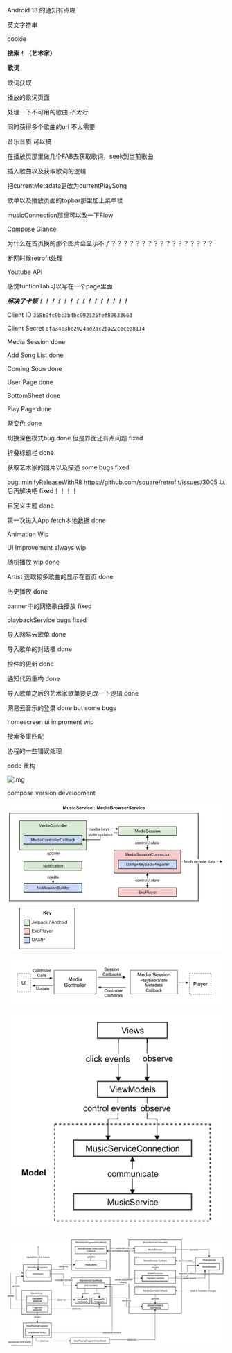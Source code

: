 Android 13 的通知有点糊

英文字符串

cookie





**搜索！（艺术家）**

**歌词**

歌词获取



播放的歌词页面

处理一下不可用的歌曲	*不太行*

同时获得多个歌曲的url	不太需要	

音乐音质	可以搞



在播放页那里做几个FAB去获取歌词，seek到当前歌曲

插入歌曲以及获取歌词的逻辑

把currentMetadata更改为currentPlaySong

歌单以及播放页面的topbar那里加上菜单栏





musicConnection那里可以改一下Flow

Compose Glance			

为什么在首页换的那个图片会显示不了？？？？？？？？？？？？？？？？？



断网时候retrofit处理

Youtube API



[UI]: https://dribbble.com/shots/16033507-Streamy-Podcast-App-Concept



感觉funtionTab可以写在一个page里面



***解决了卡顿！！！！！！！！！！！！！！！***



Client ID `358b9fc9bc3b4bc992325fef89633663`

Client Secret `efa34c3bc2924bd2ac2ba22cecea8114`

Media Session	done

Add Song List		done

Coming Soon		done

User Page			done

BottomSheet done

Play Page	done

渐变色	done

切换深色模式bug		done  但是界面还有点问题	 fixed

折叠标题栏 		done

获取艺术家的图片以及描述 some bugs  fixed

bug: minifyReleaseWithR8  https://github.com/square/retrofit/issues/3005		以后再解决吧 fixed！！！！

自定义主题 done

第一次进入App fetch本地数据  done

Animation			Wip

UI Improvement   always wip

随机播放	wip	done

Artist	  	选取较多歌曲的显示在首页 	done

历史播放	done

banner中的网络歌曲播放	fixed

playbackService bugs  fixed

导入网易云歌单 			done

导入歌单的对话框			done

控件的更新	done

通知代码重构	done

导入歌单之后的艺术家歌单要更改一下逻辑	done

网易云音乐的登录 done  but some bugs

homescreen ui improment wip

搜索多重匹配

协程的一些错误处理

code 重构



![img](https://assets.uigarage.net/content/uploads/2020/06/search_ios_wetv_uigarage.jpg.jpg)

compose version development











![Detailed view of MusicService](https://github.com/android/uamp/raw/main/docs/images/4-MusicService.png)

![Diagram showing how MediaController and MediaSession communicate](https://github.com/android/uamp/raw/main/docs/images/5-MediaController.png)

![Class diagram showing UAMP's Model-View-ViewModel architecture](https://github.com/android/uamp/raw/main/docs/images/9-mvvm.png)

![Diagram showing important interactions between UI classes](https://github.com/android/uamp/raw/main/docs/images/12-ui-class-diagram.png)